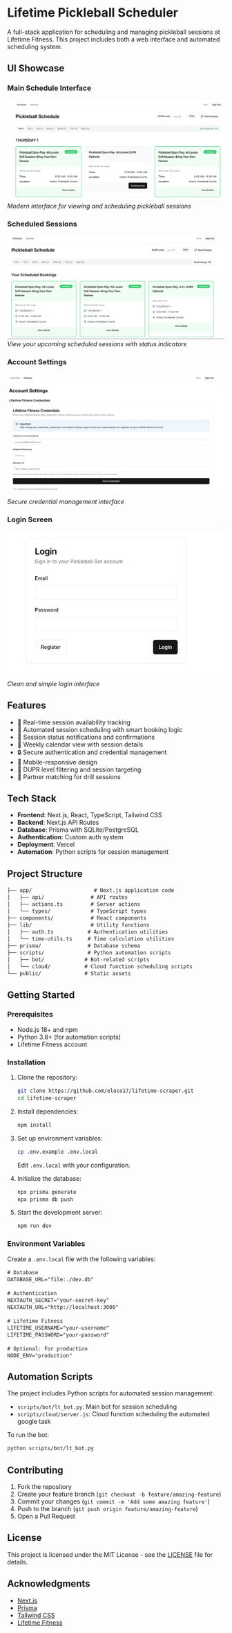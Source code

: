 # Lifetime Pickleball Scheduler

A full-stack application for scheduling and managing pickleball sessions at Lifetime Fitness. This project includes both a web interface and automated scheduling system.

## UI Showcase

### Main Schedule Interface
![Schedule Interface](docs/images/Schedule%20page.png)
*Modern interface for viewing and scheduling pickleball sessions*

### Scheduled Sessions
![Scheduled Sessions](docs/images/Bookings%20page.png)
*View your upcoming scheduled sessions with status indicators*

### Account Settings
![Account Settings](docs/images/Settings%20page.png)
*Secure credential management interface*

### Login Screen
![Login Screen](docs/images/Login%20page.png)
*Clean and simple login interface*

## Features

- 🎾 Real-time session availability tracking
- 🤖 Automated session scheduling with smart booking logic
- 🔔 Session status notifications and confirmations
- 📅 Weekly calendar view with session details
- 🔒 Secure authentication and credential management
- 📱 Mobile-responsive design
- 🎯 DUPR level filtering and session targeting
- 🤝 Partner matching for drill sessions

## Tech Stack

- **Frontend**: Next.js, React, TypeScript, Tailwind CSS
- **Backend**: Next.js API Routes
- **Database**: Prisma with SQLite/PostgreSQL
- **Authentication**: Custom auth system
- **Deployment**: Vercel
- **Automation**: Python scripts for session management

## Project Structure

```
├── app/                    # Next.js application code
│   ├── api/               # API routes
│   ├── actions.ts         # Server actions
│   └── types/             # TypeScript types
├── components/            # React components
├── lib/                   # Utility functions
│   ├── auth.ts           # Authentication utilities
│   └── time-utils.ts     # Time calculation utilities
├── prisma/               # Database schema
├── scripts/              # Python automation scripts
│   ├── bot/             # Bot-related scripts
│   └── cloud/           # Cloud function scheduling scripts
└── public/              # Static assets
```

## Getting Started

### Prerequisites

- Node.js 18+ and npm
- Python 3.8+ (for automation scripts)
- Lifetime Fitness account

### Installation

1. Clone the repository:
   ```bash
   git clone https://github.com/eloco17/lifetime-scraper.git
   cd lifetime-scraper
   ```

2. Install dependencies:
   ```bash
   npm install
   ```

3. Set up environment variables:
   ```bash
   cp .env.example .env.local
   ```
   Edit `.env.local` with your configuration.

4. Initialize the database:
   ```bash
   npx prisma generate
   npx prisma db push
   ```

5. Start the development server:
   ```bash
   npm run dev
   ```

### Environment Variables

Create a `.env.local` file with the following variables:

```env
# Database
DATABASE_URL="file:./dev.db"

# Authentication
NEXTAUTH_SECRET="your-secret-key"
NEXTAUTH_URL="http://localhost:3000"

# Lifetime Fitness
LIFETIME_USERNAME="your-username"
LIFETIME_PASSWORD="your-password"

# Optional: For production
NODE_ENV="production"
```

## Automation Scripts

The project includes Python scripts for automated session management:

- `scripts/bot/lt_bot.py`: Main bot for session scheduling
- `scripts/cloud/server.js`: Cloud function scheduling the automated google task

To run the bot:
```bash
python scripts/bot/lt_bot.py
```

## Contributing

1. Fork the repository
2. Create your feature branch (`git checkout -b feature/amazing-feature`)
3. Commit your changes (`git commit -m 'Add some amazing feature'`)
4. Push to the branch (`git push origin feature/amazing-feature`)
5. Open a Pull Request

## License

This project is licensed under the MIT License - see the [LICENSE](LICENSE) file for details.

## Acknowledgments

- [Next.js](https://nextjs.org/)
- [Prisma](https://www.prisma.io/)
- [Tailwind CSS](https://tailwindcss.com/)
- [Lifetime Fitness](https://www.lifetime.life/) 
